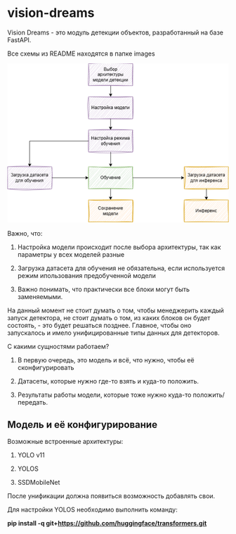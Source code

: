 # vision-dreams

Vision Dreams - это модуль детекции объектов, разработанный на базе FastAPI.

Все схемы из README находятся в папке images

![](images\VisionDreamsBlocks.drawio.png)

Важно, что:

1) Настройка модели происходит после выбора архитектуры, так как параметры  у всех моделей разные 

2) Загрузка датасета для обучения не обязательна, если используется режим ипользования предобученной модели
 
3) Важно понимать, что практически все блоки могут быть заменяемыми.

На данный момент не стоит думать о том, чтобы менеджерить каждый запуск детектора, не стоит думать о том, из каких блоков он будет состоять, - это будет решаться позднее. Главное, чтобы оно запускалось и имело унифицированные типы данных для детекторов. 

С какими сущностями работаем? 

1. В первую очередь, это модель и всё, что нужно, чтобы её сконфигурировать

2. Датасеты, которые нужно где-то взять и куда-то положить. 

3. Результаты работы модели, которые тоже нужно куда-то положить/передать. 

## Модель и её конфигурирование

Возможные встроенные архитектуры: 

 1. YOLO v11

 2. YOLOS

 3. SSDMobileNet

После унификации должна появиться возможность добавлять свои.   

Для настройки YOLOS необходимо выполнить команду:

**pip install -q git+https://github.com/huggingface/transformers.git**




 
